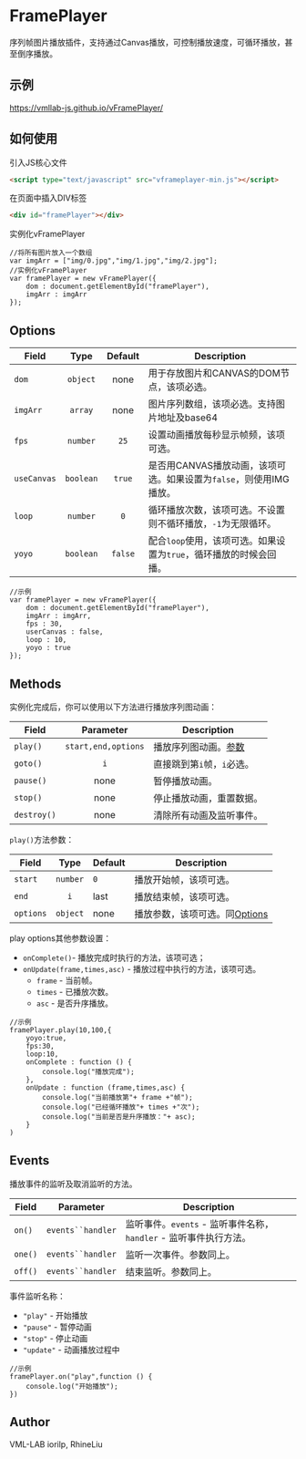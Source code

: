 # FramePlayer
序列帧图片播放插件，支持通过Canvas播放，可控制播放速度，可循环播放，甚至倒序播放。

## 示例
https://vmllab-js.github.io/vFramePlayer/

## 如何使用
引入JS核心文件
```html
<script type="text/javascript" src="vframeplayer-min.js"></script>
 ```
在页面中插入DIV标签
```html
<div id="framePlayer"></div>
 ```
实例化vFramePlayer
```JS
//将所有图片放入一个数组
var imgArr = ["img/0.jpg","img/1.jpg","img/2.jpg"];
//实例化vFramePlayer
var framePlayer = new vFramePlayer({
    dom : document.getElementById("framePlayer"),
    imgArr : imgArr
});
```

## Options
| Field           | Type            | Default  | Description                           | 
| --------------- |:---------------:| :------: | ------------------------------------  |
| `dom`           | `object`        | none     | 用于存放图片和CANVAS的DOM节点，该项必选。 |
| `imgArr`        | `array`         | none     | 图片序列数组，该项必选。支持图片地址及base64           |
| `fps`           | `number`        | `25`     | 设置动画播放每秒显示帧频，该项可选。       |
| `useCanvas`     | `boolean`       | `true`   | 是否用CANVAS播放动画，该项可选。如果设置为`false`，则使用IMG播放。|
| `loop`          | `number`        | `0`      | 循环播放次数，该项可选。不设置则不循环播放，`-1`为无限循环。|
| `yoyo`          | `boolean`       | `false`  | 配合`loop`使用，该项可选。如果设置为`true`，循环播放的时候会回播。|
```JS
//示例
var framePlayer = new vFramePlayer({
    dom : document.getElementById("framePlayer"),
    imgArr : imgArr,
    fps : 30,
    userCanvas : false,
    loop : 10,
    yoyo : true
});
```
## Methods
实例化完成后，你可以使用以下方法进行播放序列图动画：

| Field           | Parameter              | Description                         | 
| --------------- | :--------------------: | ----------------------------------- |
| `play()`        | `start,end,options`    | 播放序列图动画。<a href="#play">参数</a> |
| `goto()`        | `i`                    | 直接跳到第`i`帧，`i`必选。|
| `pause()`       | none                   | 暂停播放动画。|
| `stop()`        | none                   | 停止播放动画，重置数据。|
| `destroy()`     | none                   | 清除所有动画及监听事件。|

`play()`<span id="play">方法参数：</span>

| Field           | Type        | Default      | Description           | 
| --------------- | :---------: | ------------ |---------------------- |
| `start`         | `number`    | `0`          | 播放开始帧，该项可选。   |
| `end`           | `i`         | last         | 播放结束帧，该项可选。   |
| `options`       | `object`    | none         | 播放参数，该项可选。同[Options](#options)  |

play options其他参数设置：
- `onComplete()`- 播放完成时执行的方法，该项可选；
- `onUpdate(frame,times,asc)` - 播放过程中执行的方法，该项可选。
    - `frame` - 当前帧。
    - `times` - 已播放次数。
    - `asc` - 是否升序播放。

```JS
//示例
framePlayer.play(10,100,{
    yoyo:true,
    fps:30,
    loop:10,
    onComplete : function () {
        console.log("播放完成");
    },
    onUpdate : function (frame,times,asc) {
        console.log("当前播放第"+ frame +"帧");
        console.log("已经循环播放"+ times +"次");
        console.log("当前是否是升序播放："+ asc);
    }
)
```
## Events
播放事件的监听及取消监听的方法。

| Field           | Parameter          | Description           | 
| --------------- | :----------------: |---------------------- |
| `on()`          | `events``handler`  | 监听事件。`events` - 监听事件名称，`handler` - 监听事件执行方法。   |
| `one()`         | `events``handler`  | 监听一次事件。参数同上。   |
| `off()`         | `events``handler`  | 结束监听。参数同上。   |

事件监听名称：
- `"play"` - 开始播放
- `"pause"` - 暂停动画
- `"stop"` - 停止动画
- `"update"` - 动画播放过程中

```JS
//示例
framePlayer.on("play",function () {
    console.log("开始播放");
})
```
## Author
VML-LAB iorilp, RhineLiu
